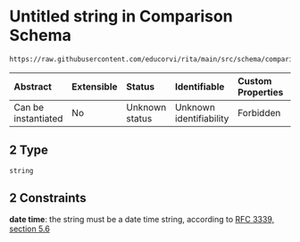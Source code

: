 # Untitled string in Comparison Schema

```txt
https://raw.githubusercontent.com/educorvi/rita/main/src/schema/comparison.json#/properties/parameters/items/oneOf/2
```

| Abstract            | Extensible | Status         | Identifiable            | Custom Properties | Additional Properties | Access Restrictions | Defined In                                                                   |
| :------------------ | :--------- | :------------- | :---------------------- | :---------------- | :-------------------- | :------------------ | :--------------------------------------------------------------------------- |
| Can be instantiated | No         | Unknown status | Unknown identifiability | Forbidden         | Allowed               | none                | [comparison.json\*](../../src/schema/comparison.json 'open original schema') |

## 2 Type

`string`

## 2 Constraints

**date time**: the string must be a date time string, according to [RFC 3339, section 5.6](https://tools.ietf.org/html/rfc3339 'check the specification')
